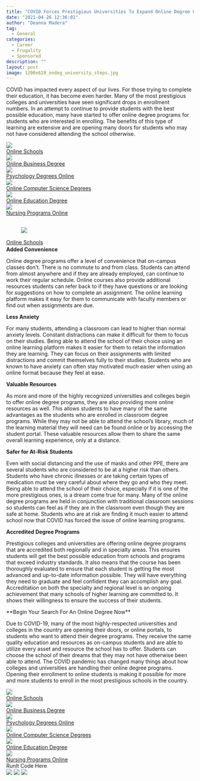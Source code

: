 ```yaml
---
title: "COVID Forces Prestigious Universities To Expand Online Degree Options"
date: "2021-04-26 12:36:01"
author: "Deanna Madera"
tag:
  - General
categories:
  - Career
  - Frugality
  - Sponsored
description: ""
layout: post
image: 1200x628_ondeg_university_steps.jpg
---
```


COVID has impacted every aspect of our lives. For those trying to complete their education, it has become even harder. Many of the most prestigious colleges and universities have seen significant drops in enrollment numbers. In an attempt to continue to provide students with the best possible education, many have started to offer online degree programs for students who are interested in enrolling. The benefits of this type of learning are extensive and are opening many doors for students who may not have considered attending the school otherwise.

<div class="cta-btn-wrap" data-mobile-sponsoredads="no">

[<div class="cta-imagecover">![](/posts/1080x1080_onlinedegree_girlredshirt_compstudying.jpg)</div><div class="cta-textcover">Online Schools</div>](#)[<div class="cta-imagecover">![](/posts/1080x1080_onlinedegree_business_charts_stock.jpg)</div><div class="cta-textcover">Online Business Degree</div>](#)[<div class="cta-imagecover">![](/posts/1080x1080_onlinedegree_psyc_brain.jpg)</div><div class="cta-textcover">Psychology Degrees Online</div>](#)[<div class="cta-imagecover">![](/posts/1080x1080_onlinedegree_computercode_screen.jpg)</div><div class="cta-textcover">Online Computer Science Degrees</div>](#)[<div class="cta-imagecover">![](/posts/1080x1080_onlinedegree_education_teacherwithstudents.jpg)</div><div class="cta-textcover">Online Education Degree</div>](#)[<div class="cta-imagecover">![](/posts/1080x1080_onlinedegree_nurse.jpg)</div><div class="cta-textcover">Nursing Programs Online</div>](#)</div><figure class="wp-block-image size-large" style="margin-top:30px">[![](/posts/1200x628_ondeg_university_steps-1024x536.jpg)](https://moderntips.com/wp-content/uploads/2021/04/1200x628_ondeg_university_steps.jpg)</figure><div class="mobile-cta-wrap"><div class="cta-btn-wrap" data-mobile-sponsoredads="yes">[<div style="flex: 1;margin-right:18px;line-height:21px;">Online Schools</div>](#)</div>**Added Convenience**

Online degree programs offer a level of convenience that on-campus classes don’t. There is no commute to and from class. Students can attend from almost anywhere and if they are already employed, can continue to work their regular schedule. Online courses also provide additional resources students can refer back to if they have questions or are looking for suggestions on how to complete an assignment. The online learning platform makes it easy for them to communicate with faculty members or find out when assignments are due.

**Less Anxiety**

For many students, attending a classroom can lead to higher than normal anxiety levels. Constant distractions can make it difficult for them to focus on their studies. Being able to attend the school of their choice using an online learning platform makes it easier for them to retain the information they are learning. They can focus on their assignments with limited distractions and commit themselves fully to their studies. Students who are known to have anxiety can often stay motivated much easier when using an online format because they feel at ease.

**Valuable Resources**

As more and more of the highly recognized universities and colleges begin to offer online degree programs, they are also providing more online resources as well. This allows students to have many of the same advantages as the students who are enrolled in classroom degree programs. While they may not be able to attend the school’s library, much of the learning material they will need can be found online or by accessing the student portal. These valuable resources allow them to share the same overall learning experience, only at a distance.

**Safer for At-Risk Students**

Even with social distancing and the use of masks and other PPE, there are several students who are considered to be at a higher risk than others. Students who have chronic illnesses or are taking certain types of medication must be very careful about where they go and who they meet. Being able to attend the school of their choice, especially if it is one of the more prestigious ones, is a dream come true for many. Many of the online degree programs are held in conjunction with traditional classroom sessions so students can feel as if they are in the classroom even though they are safe at home. Students who are at risk are finding it much easier to attend school now that COVID has forced the issue of online learning programs.

**Accredited Degree Programs**

Prestigious colleges and universities are offering online degree programs that are accredited both regionally and in specialty areas. This ensures students will get the best possible education from schools and programs that exceed industry standards. It also means that the course has been thoroughly evaluated to ensure that each student is getting the most advanced and up-to-date information possible. They will have everything they need to graduate and feel confident they can accomplish any goal. Accreditation on both the specialty and regional level is an ongoing achievement that many schools of higher learning are committed to. It shows their willingness to ensure the success of their students.

</div>**Begin Your Search For An Online Degree Now**

Due to COVID-19, many of the most highly-respected universities and colleges in the country are opening their doors, or online portals, to students who want to attend their degree programs. They receive the same quality education and resources as on-campus students and are able to utilize every asset and resource the school has to offer. Students can choose the school of their dreams that they may not have otherwise been able to attend. The COVID pandemic has changed many things about how colleges and universities are handling their online degree programs. Opening their enrollment to online students is making it possible for more and more students to enroll in the most prestigious schools in the country.

<div class="cta-btn-wrap" data-mobile-sponsoredads="no">

[<div class="cta-imagecover">![](/posts/1080x1080_onlinedegree_girlredshirt_compstudying.jpg)</div><div class="cta-textcover">Online Schools</div>](#)[<div class="cta-imagecover">![](/posts/1080x1080_onlinedegree_business_charts_stock.jpg)</div><div class="cta-textcover">Online Business Degree</div>](#)[<div class="cta-imagecover">![](/posts/1080x1080_onlinedegree_psyc_brain.jpg)</div><div class="cta-textcover">Psychology Degrees Online</div>](#)[<div class="cta-imagecover">![](/posts/1080x1080_onlinedegree_computercode_screen.jpg)</div><div class="cta-textcover">Online Computer Science Degrees</div>](#)[<div class="cta-imagecover">![](/posts/1080x1080_onlinedegree_education_teacherwithstudents.jpg)</div><div class="cta-textcover">Online Education Degree</div>](#)[<div class="cta-imagecover">![](/posts/1080x1080_onlinedegree_nurse.jpg)</div><div class="cta-textcover">Nursing Programs Online</div>](#)</div><div class="ad-hide">RunIt Code Here</div> <script>
!function(f,b,e,v,n,t,s){if(f.fbq)return;n=f.fbq=function(){n.callMethod?
n.callMethod.apply(n,arguments):n.queue.push(arguments)};if(!f.\_fbq)f.\_fbq=n;
n.push=n;n.loaded=!0;n.version='2.0';n.queue=[];t=b.createElement(e);t.async=!0;
t.src=v;s=b.getElementsByTagName(e)[0];s.parentNode.insertBefore(t,s)}(window,
document,'script','https://connect.facebook.net/en_US/fbevents.js');
fbq('init', '531314677258366'); // Insert your pixel ID here.
fbq('track', 'PageView');
</script> <noscript>![](https://www.facebook.com/tr?id=531314677258366&ev=PageView&noscript=1)</noscript> <script>
!function(f,b,e,v,n,t,s){if(f.fbq)return;n=f.fbq=function(){n.callMethod?
n.callMethod.apply(n,arguments):n.queue.push(arguments)};if(!f.\_fbq)f.\_fbq=n;
n.push=n;n.loaded=!0;n.version='2.0';n.queue=[];t=b.createElement(e);t.async=!0;
t.src=v;s=b.getElementsByTagName(e)[0];s.parentNode.insertBefore(t,s)}(window,
document,'script','https://connect.facebook.net/en_US/fbevents.js');
fbq('init', '438385429848061'); // Insert your pixel ID here.
fbq('track', 'PageView');
</script> <noscript>![](https://www.facebook.com/tr?id=438385429848061&ev=PageView&noscript=1)</noscript> <script type="application/javascript">(function(w,d,t,r,u){w[u]=w[u]||[];w[u].push({'projectId':'10000','properties':{'pixelId':'10029827'}});var s=d.createElement(t);s.src=r;s.async=true;s.onload=s.onreadystatechange=function(){var y,rs=this.readyState,c=w[u];if(rs&&rs!="complete"&&rs!="loaded"){return}try{y=YAHOO.ywa.I13N.fireBeacon;w[u]=[];w[u].push=function(p){y([p])};y(c)}catch(e){}};var scr=d.getElementsByTagName(t)[0],par=scr.parentNode;par.insertBefore(s,scr)})(window,document,"script","https://s.yimg.com/wi/ytc.js","dotq");</script> <script type="text/javascript">
window.\_tfa = window.\_tfa || [];
window.\_tfa.push({notify: 'event', name: 'page_view', id: 1191405});
!function (t, f, a, x) {
if (!document.getElementById(x)) {
t.async = 1;t.src = a;t.id=x;f.parentNode.insertBefore(t, f);
}
}(document.createElement('script'),
document.getElementsByTagName('script')[0],
'//cdn.taboola.com/libtrc/unip/1191405/tfa.js',
'tb_tfa_script');
</script> <noscript> ![](//trc.taboola.com/1191405/log/3/unip?en=page_view) </noscript> <script>
fbq('track', 'ViewContent', {
currency: 'USD'
});
</script> <script type="text/javascript">
function runIt() {
fbq('track', 'AddToCart', {
currency: 'USD',
content_name: 'onlinedegree'
});

        window.dotq = window.dotq || [];
        window.dotq.push(
        {
            'projectId': '10000',
            'properties': {
                'pixelId': '10029827',
                'qstrings': {
                    'et': 'custom',
                    'ea': 'click',
                    'ec': 'addtocart',
                    'el': 'onlinedegree'
                }
        } } );
    _tfa.push({notify: 'event', name: 'add_to_cart', id: 1191405});
    }

</script>
